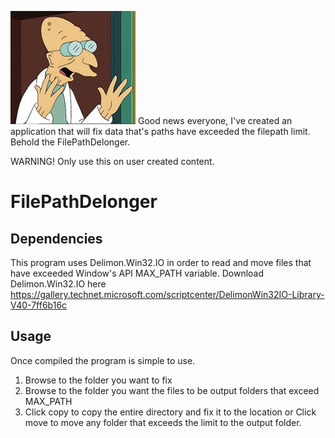 ﻿<img src="img/farnsworth.jpg"> Good news everyone, I've created an application that will fix data that's paths have exceeded the filepath limit. Behold the FilePathDelonger.
 
 WARNING! Only use this on user created content.

# FilePathDelonger
## Dependencies

This program uses Delimon.Win32.IO in order to read and move files that have exceeded Window's API MAX_PATH variable. Download Delimon.Win32.IO here https://gallery.technet.microsoft.com/scriptcenter/DelimonWin32IO-Library-V40-7ff6b16c

## Usage

Once compiled the program is simple to use.

1. Browse to the folder you want to fix
2. Browse to the folder you want the files to be output folders that exceed MAX_PATH
3. Click copy to copy the entire directory and fix it to the location or Click move to move any folder that exceeds the limit to the output folder.

